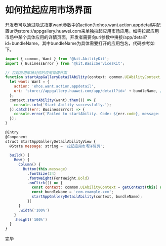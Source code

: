 # 如何拉起应用市场界面

开发者可以通过隐式指定want参数中的action为ohos.want.action.appdetail并配置uri为store://appgallery.huawei.com来单独拉起应用市场应用。如需拉起应用市场中某个具体应用的详情页面，开发者需要向uri参数中拼接/app/detail?id=bundleName，其中bundleName为具体需要打开的应用包名，代码参考如下。

```js
import { common, Want } from '@kit.AbilityKit'; 
import { BusinessError } from '@kit.BasicServicesKit'; 
 
// 拉起应用市场对应的应用详情界面 
function startAppGalleryDetailAbility(context: common.UIAbilityContext, bundleName: string): void { 
  let want: Want = { 
    action: 'ohos.want.action.appdetail', 
    uri: 'store://appgallery.huawei.com/app/detail?id=' + bundleName, //  bundleName为需要打开应用详情的应用的包名 
  }; 
  context.startAbility(want).then(() => { 
    console.info('Start Ability successfully.'); 
  }).catch((err: BusinessError) => { 
    console.error(`Failed to startAbility. Code: ${err.code}, message: ${err.message}`); 
  }); 
} 
 
@Entry 
@Component 
struct StartAppGalleryDetailAbilityView { 
  @State message: string = '拉起应用市场详情页'; 
 
  build() { 
    Row() { 
      Column() { 
        Button(this.message) 
          .fontSize(24) 
          .fontWeight(FontWeight.Bold) 
          .onClick(() => { 
            const context: common.UIAbilityContext = getContext(this) as common.UIAbilityContext; 
            const bundleName = 'com.example.xxx'; 
            startAppGalleryDetailAbility(context, bundleName); 
          }) 
      } 
      .width('100%') 
    } 
    .height('100%') 
  } 
}
```

完毕
